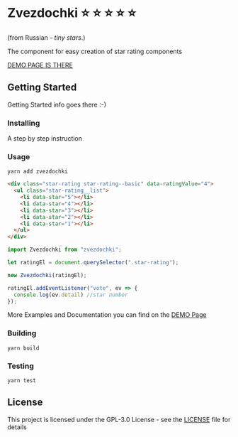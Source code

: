 # Zvezdochki :star: :star: :star: :star: :star:
 (from Russian - _tiny stars_.)

The component for easy creation of star rating components 

[DEMO PAGE IS THERE](https://pcvg.github.io/zvezdochki/)

## Getting Started

Getting Started info goes there :-)

### Installing

A step by step instruction

### Usage

```
yarn add zvezdochki
```

```html
<div class="star-rating star-rating--basic" data-ratingValue="4">
  <ul class="star-rating__list">
    <li data-star="5"></li>
    <li data-star="4"></li>
    <li data-star="3"></li>
    <li data-star="2"></li>
    <li data-star="1"></li>
  </ul>
</div>
```

```javascript
import Zvezdochki from "zvezdochki";

let ratingEl = document.querySelector(".star-rating");

new Zvezdochki(ratingEl);

ratingEl.addEventListener("vote", ev => {
  console.log(ev.detail) //star number
});
```

More Examples and Documentation you can find on the [DEMO Page](https://pcvg.github.io/zvezdochki/)

### Building

```yarn build```


### Testing

```yarn test```

## License

This project is licensed under the GPL-3.0 License - see the [LICENSE](LICENSE) file for details
